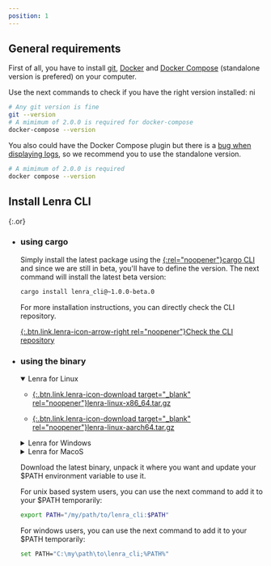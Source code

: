 ```yaml
---
position: 1
---
```


## General **requirements**

First of all, you have to install [git](https://git-scm.com/book/en/v2/Getting-Started-Installing-Git), [Docker](https://docs.docker.com/engine/install/) and [Docker Compose](https://docs.docker.com/compose/install/) (standalone version is prefered) on your computer.

Use the next commands to check if you have the right version installed:
ni
```bash
# Any git version is fine
git --version
# A mimimum of 2.0.0 is required for docker-compose
docker-compose --version
```

You also could have the Docker Compose plugin but there is a [bug when displaying logs](https://github.com/docker/compose/issues/10179), so we recommend you to use the standalone version.

```bash
# A mimimum of 2.0.0 is required
docker compose --version
```

## Install Lenra CLI

{:.or}
- ### using **cargo**
    Simply install the latest package using the [{:rel="noopener"}cargo CLI](https://doc.rust-lang.org/cargo/getting-started/installation.html) and since we are still in beta, you'll have to define the version.
    The next command will install the latest beta version:

    ```bash
    cargo install lenra_cli@~1.0.0-beta.0
    ```

    For more installation instructions, you can directly check the CLI repository.

    [{:.btn.link.lenra-icon-arrow-right rel="noopener"}Check the CLI repository](https://github.com/lenra-io/lenra_cli)
- ### using **the binary**
    <details id="download-linux" open><summary class="lenra-icon-linux">Lenra for Linux</summary>

    - [{:.btn.link.lenra-icon-download target="_blank" rel="noopener"}lenra-linux-x86_64.tar.gz](https://github.com/lenra-io/lenra_cli/releases/latest/download/lenra-linux-x86_64.tar.gz)

    - [{:.btn.link.lenra-icon-download target="_blank" rel="noopener"}lenra-linux-aarch64.tar.gz](https://github.com/lenra-io/lenra_cli/releases/latest/download/lenra-linux-aarch64.tar.gz)

    </details>
    <details id="download-windows"><summary class="lenra-icon-windows">Lenra for Windows</summary>

    - [{:.btn.link.lenra-icon-download target="_blank" rel="noopener"}lenra-windows-x86_64.tar.gz](https://github.com/lenra-io/lenra_cli/releases/latest/download/lenra-windows-x86_64.tar.gz)
    <!-- - [{:.btn.link.lenra-icon-download target="_blank" rel="noopener"}lenra-windows-aarch64.tar.gz](https://github.com/lenra-io/lenra_cli/releases/latest/download/lenra-windows-aarch64.tar.gz) -->

    </details>
    <details id="download-macos"><summary class="lenra-icon-apple">Lenra for MacoS</summary>

    - [{:.btn.link.lenra-icon-download target="_blank" rel="noopener"}lenra-macos-x86_64.tar.gz](https://github.com/lenra-io/lenra_cli/releases/latest/download/lenra-macos-x86_64.tar.gz)
    - [{:.btn.link.lenra-icon-download target="_blank" rel="noopener"}lenra-macos-aarch64.tar.gz](https://github.com/lenra-io/lenra_cli/releases/latest/download/lenra-macos-aarch64.tar.gz)

    </details>

    Download the latest binary, unpack it where you want and update your $PATH environment variable to use it.

    For unix based system users, you can use the next command to add it to your $PATH temporarily:

    ```bash
    export PATH="/my/path/to/lenra_cli:$PATH"
    ```

    For windows users, you can use the next command to add it to your $PATH temporarily:

    ```bash
    set PATH="C:\my\path\to\lenra_cli;%PATH%"
    ```
